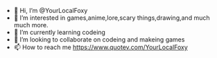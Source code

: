 - 👋 Hi, I’m @YourLocalFoxy
- 👀 I’m interested in games,anime,lore,scary things,drawing,and much much more.
- 🌱 I’m currently learning codeing 
- 💞️ I’m looking to collaborate on codeing and makeing games
- 📫 How to reach me https://www.quotev.com/YourLocalFoxy

<!---
YourLocalFoxy/YourLocalFoxy is a ✨ special ✨ repository because its `README.md` (this file) appears on your GitHub profile.
You can click the Preview link to take a look at your changes.
--->
